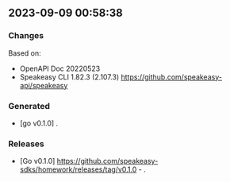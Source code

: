 

## 2023-09-09 00:58:38
### Changes
Based on:
- OpenAPI Doc 20220523 
- Speakeasy CLI 1.82.3 (2.107.3) https://github.com/speakeasy-api/speakeasy
### Generated
- [go v0.1.0] .
### Releases
- [Go v0.1.0] https://github.com/speakeasy-sdks/homework/releases/tag/v0.1.0 - .